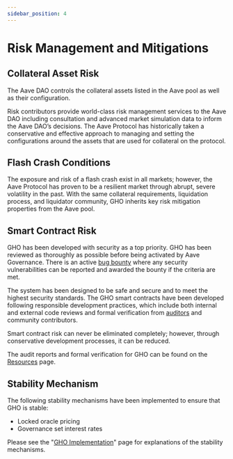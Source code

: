 ```yaml
---
sidebar_position: 4
---
```


# Risk Management and Mitigations

## Collateral Asset Risk

The Aave DAO controls the collateral assets listed in the Aave pool as well as their configuration.

Risk contributors provide world-class risk management services to the Aave DAO including consultation and advanced market simulation data to inform the Aave DAO’s decisions. The Aave Protocol has historically taken a conservative and effective approach to managing and setting the configurations around the assets that are used for collateral on the protocol.

## Flash Crash Conditions

The exposure and risk of a flash crash exist in all markets; however, the Aave Protocol has proven to be a resilient market through abrupt, severe volatility in the past. With the same collateral requirements, liquidation process, and liquidator community, GHO inherits key risk mitigation properties from the Aave pool.

## Smart Contract Risk

GHO has been developed with security as a top priority. GHO has been reviewed as thoroughly as possible before being activated by Aave Governance. There is an active [bug bounty](https://github.com/aave/gho-bug-bounty) where any security vulnerabilities can be reported and awarded the bounty if the criteria are met.

The system has been designed to be safe and secure and to meet the highest security standards. The GHO smart contracts have been developed following responsible development practices, which include both internal and external code reviews and formal verification from [auditors](../../resources/resources.md#audit-round-1) and community contributors.

Smart contract risk can never be eliminated completely; however, through conservative development processes, it can be reduced.

The audit reports and formal verification for GHO can be found on the [Resources](../../resources/resources.md) page.

## Stability Mechanism

The following stability mechanisms have been implemented to ensure that GHO is stable:

- Locked oracle pricing
- Governance set interest rates

Please see the "[GHO Implementation](gho-implementation.md)" page for explanations of the stability mechanisms.
